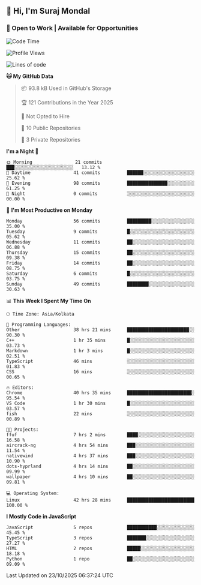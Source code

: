 ## 👋 Hi, I'm Suraj Mondal
### 🚀 Open to Work | Available for Opportunities

<!--START_SECTION:waka-->
![Code Time](http://img.shields.io/badge/Code%20Time-122%20hrs%2026%20mins-blue)

![Profile Views](http://img.shields.io/badge/Profile%20Views-1-blue)

![Lines of code](https://img.shields.io/badge/From%20Hello%20World%20I%27ve%20Written-115.6%20thousand%20lines%20of%20code-blue)

**🐱 My GitHub Data** 

> 📦 93.8 kB Used in GitHub's Storage 
 > 
> 🏆 121 Contributions in the Year 2025
 > 
> 🚫 Not Opted to Hire
 > 
> 📜 10 Public Repositories 
 > 
> 🔑 3 Private Repositories 
 > 
**I'm a Night 🦉** 

```text
🌞 Morning                21 commits          ███░░░░░░░░░░░░░░░░░░░░░░   13.12 % 
🌆 Daytime                41 commits          ██████░░░░░░░░░░░░░░░░░░░   25.62 % 
🌃 Evening                98 commits          ███████████████░░░░░░░░░░   61.25 % 
🌙 Night                  0 commits           ░░░░░░░░░░░░░░░░░░░░░░░░░   00.00 % 
```
📅 **I'm Most Productive on Monday** 

```text
Monday                   56 commits          █████████░░░░░░░░░░░░░░░░   35.00 % 
Tuesday                  9 commits           █░░░░░░░░░░░░░░░░░░░░░░░░   05.62 % 
Wednesday                11 commits          ██░░░░░░░░░░░░░░░░░░░░░░░   06.88 % 
Thursday                 15 commits          ██░░░░░░░░░░░░░░░░░░░░░░░   09.38 % 
Friday                   14 commits          ██░░░░░░░░░░░░░░░░░░░░░░░   08.75 % 
Saturday                 6 commits           █░░░░░░░░░░░░░░░░░░░░░░░░   03.75 % 
Sunday                   49 commits          ████████░░░░░░░░░░░░░░░░░   30.63 % 
```


📊 **This Week I Spent My Time On** 

```text
🕑︎ Time Zone: Asia/Kolkata

💬 Programming Languages: 
Other                    38 hrs 21 mins      ███████████████████████░░   90.30 % 
C++                      1 hr 35 mins        █░░░░░░░░░░░░░░░░░░░░░░░░   03.73 % 
Markdown                 1 hr 3 mins         █░░░░░░░░░░░░░░░░░░░░░░░░   02.51 % 
TypeScript               46 mins             ░░░░░░░░░░░░░░░░░░░░░░░░░   01.83 % 
CSS                      16 mins             ░░░░░░░░░░░░░░░░░░░░░░░░░   00.65 % 

🔥 Editors: 
Chrome                   40 hrs 35 mins      ████████████████████████░   95.54 % 
VS Code                  1 hr 30 mins        █░░░░░░░░░░░░░░░░░░░░░░░░   03.57 % 
fish                     22 mins             ░░░░░░░░░░░░░░░░░░░░░░░░░   00.89 % 

🐱‍💻 Projects: 
ffuf                     7 hrs 2 mins        ████░░░░░░░░░░░░░░░░░░░░░   16.58 % 
aircrack-ng              4 hrs 54 mins       ███░░░░░░░░░░░░░░░░░░░░░░   11.54 % 
nativewind               4 hrs 37 mins       ███░░░░░░░░░░░░░░░░░░░░░░   10.90 % 
dots-hyprland            4 hrs 14 mins       ██░░░░░░░░░░░░░░░░░░░░░░░   09.99 % 
wallpaper                4 hrs 10 mins       ██░░░░░░░░░░░░░░░░░░░░░░░   09.81 % 

💻 Operating System: 
Linux                    42 hrs 28 mins      █████████████████████████   100.00 % 
```

**I Mostly Code in JavaScript** 

```text
JavaScript               5 repos             ███████████░░░░░░░░░░░░░░   45.45 % 
TypeScript               3 repos             ███████░░░░░░░░░░░░░░░░░░   27.27 % 
HTML                     2 repos             █████░░░░░░░░░░░░░░░░░░░░   18.18 % 
Python                   1 repo              ██░░░░░░░░░░░░░░░░░░░░░░░   09.09 % 
```




 Last Updated on 23/10/2025 06:37:24 UTC
<!--END_SECTION:waka-->
